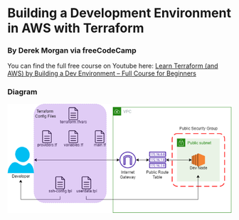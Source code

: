 # Building a Development Environment in AWS with Terraform
### By Derek Morgan via freeCodeCamp

You can find the full free course on Youtube here: [Learn Terraform (and AWS) by Building a Dev Environment – Full Course for Beginners](https://www.youtube.com/watch?v=iRaai1IBlB0&t=1272s)

### Diagram
![This is an image](tf-demo-white.png)